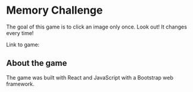 # Memory Challenge
The goal of this game is to click an image only once. Look out! It changes every time!

Link to game: 

## About the game
The game was built with React and JavaScript with a Bootstrap web framework.
